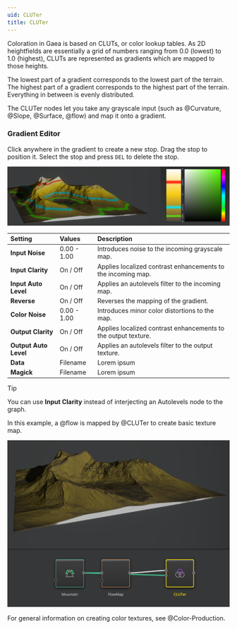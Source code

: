 ```yaml
---
uid: CLUTer
title: CLUTer
---
```


Coloration in Gaea is based on CLUTs, or color lookup tables. As 2D heightfields are essentially a grid of numbers ranging from 0.0 (lowest) to 1.0 (highest), CLUTs are represented as gradients which are mapped to those heights.

The lowest part of a gradient corresponds to the lowest part of the terrain. The highest part of a gradient corresponds to the highest part of the terrain. Everything in between is evenly distributed.

The CLUTer nodes let you take any grayscale input (such as @Curvature, @Slope, @Surface, @flow) and map it onto a gradient.

### Gradient Editor
Click anywhere in the gradient to create a new stop. Drag the stop to position it. Select the stop and press `DEL` to delete the stop.

![CLUTer](../../images/CLUT-sample.png)

| Setting               | Values      | Description                                                    |
| :-------------------- | :---------- | :------------------------------------------------------------- |
| **Input Noise**       | 0.00 - 1.00 | Introduces noise to the incoming grayscale map.                |
| **Input Clarity**     | On / Off    | Applies localized contrast enhancements to the incoming map.   |
| **Input Auto Level**  | On / Off    | Applies an autolevels filter to the incoming map.              |
| **Reverse**           | On / Off    | Reverses the mapping of the gradient.                          |
| **Color Noise**       | 0.00 - 1.00 | Introduces minor color distortions to the map.                 |
| **Output Clarity**    | On / Off    | Applies localized contrast enhancements to the output texture. |
| **Output Auto Level** | On / Off    | Applies an autolevels filter to the output texture.            |
| **Data**              | Filename    | Lorem ipsum                                                    |
| **Magick**            | Filename    | Lorem ipsum                                                    |


> [!TIP]
> You can use **Input Clarity** instead of interjecting an Autolevels node to the graph.

In this example, a @flow is mapped by @CLUTer to create basic texture map.

![CLUTer](../../images/CLUT-sample2.png)

For general information on creating color textures, see @Color-Production.
